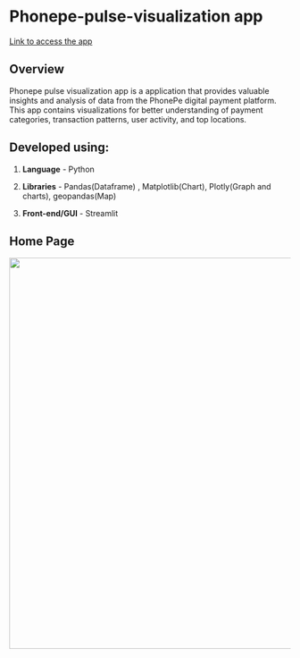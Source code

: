 # Phonepe-pulse-visualization app #

[Link to access the app](https://meetarthi-phonepe-pulse-visualization-phonepe-25s9rd.streamlit.app/)

**Overview**
------------
Phonepe pulse visualization app is a application that provides valuable insights and analysis of data from the PhonePe digital payment platform. This app contains visualizations for better understanding of payment categories, transaction patterns, user activity, and top locations.

**Developed using:**
------------
1. **Language** - Python 

2. **Libraries** - Pandas(Dataframe) , Matplotlib(Chart), Plotly(Graph and charts), geopandas(Map)

3. **Front-end/GUI** - Streamlit


**Home Page**
------------

<img src="home/arthi/Pictures/Screenshots/Screenshot%20from%202023-05-31%2017-24-53.png" width="600" height="700">
